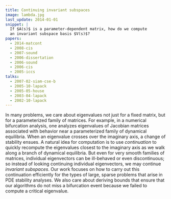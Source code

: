 ```yaml
---
title: Continuing invariant subspaces
image: lambda.jpg
last_update: 2014-01-01
snippet: |
  If $A(s)$ is a parameter-dependent matrix, how do we compute
  an invariant subspace basis $V(s)$?
papers:
  - 2014-matcont
  - 2008-cis
  - 2007-sound
  - 2006-dissertation
  - 2006-sound
  - 2006-cis
  - 2005-iccs
talks:
  - 2007-02-siam-cse-b
  - 2005-10-lapack
  - 2005-05-house
  - 2003-04-lapack
  - 2002-10-lapack
---
```


In many problems, we care about eigenvalues not just for a fixed
matrix, but for a parameterized family of matrices.  For example, in a
numerical bifurcation analysis, one analyzes eigenvalues of Jacobian
matrices associated with behavior near a parameterized family of
dynamical equilibria.  When an eigenvalue crosses over the imaginary
axis, a change of stability ensues.  A natural idea for computation is
to use _continuation_ to quickly recompute the eigenvalues closest to
the imaginary axis as we walk along a branch of dynamical equilibria.
But even for very smooth families of matrices, individual eigenvectors
can be ill-behaved or even discontinuous; so instead of looking
continuing individual eigenvectors, we may continue _invariant
subspaces_.  Our work focuses on how to carry out this continuation
efficiently for the types of large, sparse problems that arise in PDE
stability analyses.  We also care about deriving bounds that
ensure that our algorithms do not miss a bifurcation event because we
failed to compute a critical eigenvalue.

